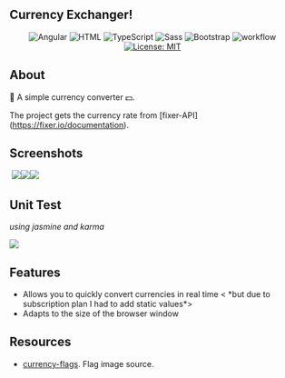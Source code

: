 ## Currency Exchanger! 

<div align="center">

![Angular](https://img.shields.io/badge/Angular-DD0031?logo=angular&logoColor=white)
![HTML](https://img.shields.io/badge/HTML5-E34F26?logo=html5&logoColor=white)
![TypeScript](https://img.shields.io/badge/TypeScript-007ACC?logo=typescript&logoColor=white)
![Sass](https://img.shields.io/badge/Sass-CC6699?logo=sass&logoColor=white)
![Bootstrap](https://img.shields.io/badge/Bootstrap-563D7C?logo=bootstrap&logoColor=white)
![workflow](https://github.com/daniel-szulc/angular-currency-converter/actions/workflows/pages/pages-build-deployment/badge.svg)
[![License: MIT](https://img.shields.io/badge/License-MIT-yellow.svg)](https://opensource.org/licenses/MIT)
</div>

## About

💱 A simple currency converter 💵.

The project gets the currency rate from \[fixer-API\](https://fixer.io/documentation).

  
## Screenshots

 ![](https://33333.cdn.cke-cs.com/kSW7V9NHUXugvhoQeFaf/images/7732b34b6a906488ee1c636028f4e0811d313e4e6446bd8f.PNG)![](https://33333.cdn.cke-cs.com/kSW7V9NHUXugvhoQeFaf/images/16e3b7d1658407f07649a148c7d98303994da09fe1373609.PNG)![](https://33333.cdn.cke-cs.com/kSW7V9NHUXugvhoQeFaf/images/3217c466b3648a680ff99dc2bdbf1dd93873fb43207695be.PNG)

## Unit Test 

_using jasmine and karma_

![](https://33333.cdn.cke-cs.com/kSW7V9NHUXugvhoQeFaf/images/2304e0d02da7eb4ca1e0f9ede17df6afb64897d1b054036d.PNG)

## Features  
- Allows you to quickly convert currencies in real time < \*but due to subscription plan I had to add static values\*>  
- Adapts to the size of the browser window

## Resources  
- [currency-flags](https://www.npmjs.com/package/currency-flags). Flag image source.